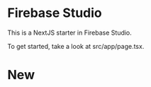 # Firebase Studio

This is a NextJS starter in Firebase Studio.

To get started, take a look at src/app/page.tsx.
# New
